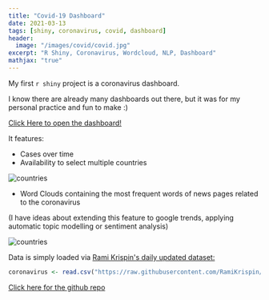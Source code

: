 ```yaml
---
title: "Covid-19 Dashboard"
date: 2021-03-13
tags: [shiny, coronavirus, covid, dashboard]
header:
  image: "/images/covid/covid.jpg"
excerpt: "R Shiny, Coronavirus, Wordcloud, NLP, Dashboard"
mathjax: "true"
---
```


My first `r shiny` project is a coronavirus dashboard.

I know there are already many dashboards out there, but it was for my personal practice and fun to make :) 


[Click Here to open the dashboard!](https://glaswasser.shinyapps.io/Covid19/)



It features:

* Cases over time
* Availability to select multiple countries
<img src="{{ site.url }}{{ site.baseurl }}/images/covid/countries.jpg" alt="countries">

* Word Clouds containing the most frequent words of news pages related to the coronavirus

(I have ideas about extending this feature to google trends, applying automatic topic modelling or sentiment analysis)

<img src="{{ site.url }}{{ site.baseurl }}/images/covid/wordcloud.jpg" alt="countries">




Data is simply loaded via [Rami Krispin's daily updated dataset:](https://github.com/RamiKrispin/coronavirus)

```r
coronavirus <- read.csv("https://raw.githubusercontent.com/RamiKrispin/coronavirus/master/csv/coronavirus.csv", stringsAsFactors = FALSE)
```

[Click here for the github repo](https://github.com/glaswasser/shiny-projects/tree/master/Covid_December20)

